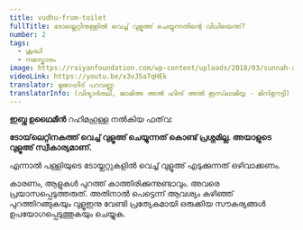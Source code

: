 ```yaml
---
title: vudhu-from-toilet
fullTitle: ടോയ്ലെറ്റിനുള്ളിൽ വെച്ച് വുളൂഅ് ചെയ്യുന്നതിന്റെ വിധിയെന്ത്?
number: 2
tags:
  - ശുദ്ധി
  - നമസ്കാരം
image: https://raiyanfoundation.com/wp-content/uploads/2018/03/sunnah-acts-of-ablution.jpg
videoLink: https://youtu.be/x3vJ5a7qHEk
translator: മുജാഹിദ് പറവണ്ണ
translatorInfo: (വിദ്യാർത്ഥി, ജാമിഅ അൽ ഹിന്ദ് അൽ ഇസ്‌ലാമിയ്യ - മിനിഊട്ടി)
---
```

<!--StartFragment-->

**ഇബ്നു ഉഥൈമീൻ** റഹിമഹുള്ള നൽകിയ ഫത്‌വ:

**ടോയ്‌ലെറ്റിനകത്ത് വെച്ച് വുളൂഅ് ചെയ്യുന്നത് കൊണ്ട് പ്രശ്നമില്ല. അയാളുടെ വുളൂഅ് സ്വീകാര്യമാണ്.**

എന്നാൽ പള്ളിയുടെ ടോയ്ലറ്റുകളിൽ വെച്ച് വുളൂഅ് എടുക്കുന്നത് ഒഴിവാക്കണം.

കാരണം, ആളുകൾ പുറത്ത് കാത്തിരിക്കുന്നുണ്ടാവും. അവരെ പ്രയാസപ്പെടുത്തരുത്. അതിനാൽ പെട്ടെന്ന് ആവശ്യം കഴിഞ്ഞ് പുറത്തിറങ്ങുകയും വുളൂഇനു വേണ്ടി പ്രത്യേകമായി ഒരുക്കിയ സൗകര്യങ്ങൾ ഉപയോഗപ്പെടുത്തുകയും ചെയ്യുക.